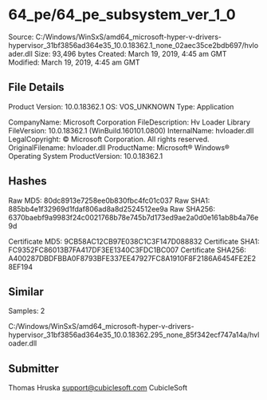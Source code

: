 64_pe/64_pe_subsystem_ver_1_0
=============================

Source:  C:/Windows/WinSxS/amd64_microsoft-hyper-v-drivers-hypervisor_31bf3856ad364e35_10.0.18362.1_none_02aec35ce2bdb697/hvloader.dll
Size:  93,496 bytes
Created:  March 19, 2019, 4:45 am GMT
Modified:  March 19, 2019, 4:45 am GMT

File Details
------------

Product Version:  10.0.18362.1
OS:  VOS_UNKNOWN
Type:  Application

CompanyName:  Microsoft Corporation
FileDescription:  Hv Loader Library
FileVersion:  10.0.18362.1 (WinBuild.160101.0800)
InternalName:  hvloader.dll
LegalCopyright:  © Microsoft Corporation. All rights reserved.
OriginalFilename:  hvloader.dll
ProductName:  Microsoft® Windows® Operating System
ProductVersion:  10.0.18362.1

Hashes
------

Raw MD5:  80dc8913e7258ee0b830fbc4fc01c037
Raw SHA1:  885bb4e1f32969d1fdaf806ad8a8d2524512ee9a
Raw SHA256:  6370baebf9a9983f24c0021768b78e745b7d173ed9ae2a0d0e161ab8b4a76e9d

Certificate MD5:  9CB58AC12CB97E038C1C3F147D088832
Certificate SHA1:  FC9352FC86013B7FA417DF3EE1340C3FDC1BC007
Certificate SHA256:  A400287DBDFBBA0F8793BFE337EE47927FC8A1910F8F2186A6454FE2E28EF194

Similar
-------

Samples:  2

C:/Windows/WinSxS/amd64_microsoft-hyper-v-drivers-hypervisor_31bf3856ad364e35_10.0.18362.295_none_85f342ecf747a14a/hvloader.dll

Submitter
---------

Thomas Hruska
support@cubiclesoft.com
CubicleSoft
